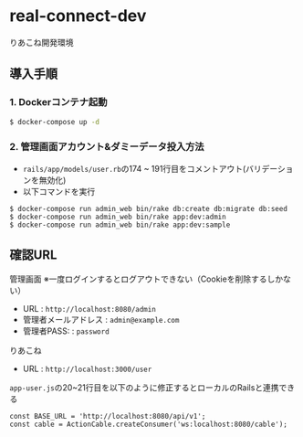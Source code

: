 # real-connect-dev
りあこね開発環境

## 導入手順

### 1. Dockerコンテナ起動
```bash
$ docker-compose up -d
```

### 2. 管理画面アカウント&ダミーデータ投入方法
- `rails/app/models/user.rb`の174 ~ 191行目をコメントアウト(バリデーションを無効化)
- 以下コマンドを実行
```
$ docker-compose run admin_web bin/rake db:create db:migrate db:seed
$ docker-compose run admin_web bin/rake app:dev:admin
$ docker-compose run admin_web bin/rake app:dev:sample
```

## 確認URL

管理画面 ※一度ログインするとログアウトできない（Cookieを削除するしかない）
- URL : `http://localhost:8080/admin`
- 管理者メールアドレス : `admin@example.com`
- 管理者PASS: : `password`

りあこね
- URL : `http://localhost:3000/user`

`app-user.js`の20~21行目を以下のように修正するとローカルのRailsと連携できる
```
const BASE_URL = 'http://localhost:8080/api/v1';
const cable = ActionCable.createConsumer('ws:localhost:8080/cable');
```
